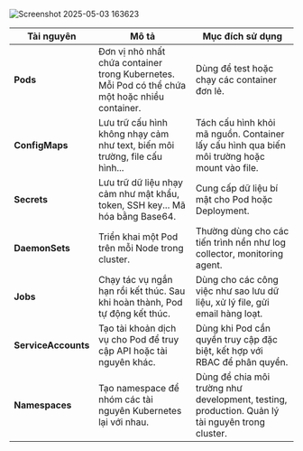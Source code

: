 ![Screenshot 2025-05-03 163623](https://github.com/user-attachments/assets/731b401a-a99d-4b6d-9acd-08a98060b4fb)

| Tài nguyên        | Mô tả                                                                                   | Mục đích sử dụng                                                      |
|-------------------|------------------------------------------------------------------------------------------|----------------------------------------------------------------------|
| **Pods**          | Đơn vị nhỏ nhất chứa container trong Kubernetes. Mỗi Pod có thể chứa một hoặc nhiều container. | Dùng để test hoặc chạy các container đơn lẻ.                          |
| **ConfigMaps**    | Lưu trữ cấu hình không nhạy cảm như text, biến môi trường, file cấu hình...              | Tách cấu hình khỏi mã nguồn. Container lấy cấu hình qua biến môi trường hoặc mount vào file. |
| **Secrets**       | Lưu trữ dữ liệu nhạy cảm như mật khẩu, token, SSH key... Mã hóa bằng Base64.              | Cung cấp dữ liệu bí mật cho Pod hoặc Deployment.                       |
| **DaemonSets**    | Triển khai một Pod trên mỗi Node trong cluster.                                          | Thường dùng cho các tiến trình nền như log collector, monitoring agent. |
| **Jobs**          | Chạy tác vụ ngắn hạn rồi kết thúc. Sau khi hoàn thành, Pod tự động kết thúc.             | Dùng cho các công việc như sao lưu dữ liệu, xử lý file, gửi email hàng loạt. |
| **ServiceAccounts**| Tạo tài khoản dịch vụ cho Pod để truy cập API hoặc tài nguyên khác.                     | Dùng khi Pod cần quyền truy cập đặc biệt, kết hợp với RBAC để phân quyền. |
| **Namespaces**    | Tạo namespace để nhóm các tài nguyên Kubernetes lại với nhau.                           | Dùng để chia môi trường như development, testing, production. Quản lý tài nguyên trong cluster. |
